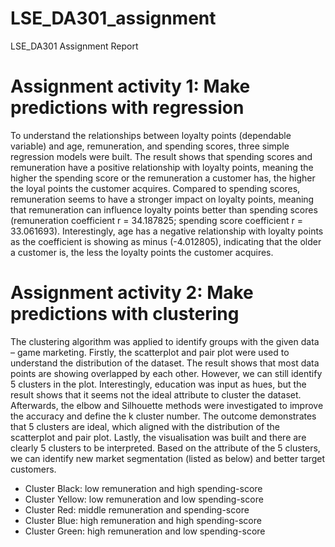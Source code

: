 # LSE_DA301_assignment

LSE_DA301 Assignment Report

# Assignment activity 1: Make predictions with regression

To understand the relationships between loyalty points (dependable variable) and age, remuneration, and spending scores, three simple regression models were built. The result shows that spending scores and remuneration have a positive relationship with loyalty points, meaning the higher the spending score or the remuneration a customer has, the higher the loyal points the customer acquires. Compared to spending scores, remuneration seems to have a stronger impact on loyalty points, meaning that remuneration can influence loyalty points better than spending scores (remuneration coefficient r = 34.187825; spending score coefficient r = 33.061693). Interestingly, age has a negative relationship with loyalty points as the coefficient is showing as minus (-4.012805), indicating that the older a customer is, the less the loyalty points the customer acquires. 

# Assignment activity 2: Make predictions with clustering

The clustering algorithm was applied to identify groups with the given data – game marketing. Firstly, the scatterplot and pair plot were used to understand the distribution of the dataset. The result shows that most data points are showing overlapped by each other. However, we can still identify 5 clusters in the plot. Interestingly, education was input as hues, but the result shows that it seems not the ideal attribute to cluster the dataset. Afterwards, the elbow and Silhouette methods were investigated to improve the accuracy and define the k cluster number. The outcome demonstrates that 5 clusters are ideal, which aligned with the distribution of the scatterplot and pair plot. Lastly, the visualisation was built and there are clearly 5 clusters to be interpreted. Based on the attribute of the 5 clusters, we can identify new market segmentation (listed as below) and better target customers. 
- Cluster Black: low remuneration and high spending-score
-	Cluster Yellow: low remuneration and low spending-score
-	Cluster Red: middle remuneration and spending-score
-	Cluster Blue: high remuneration and high spending-score
-	Cluster Green: high remuneration and low spending-score

